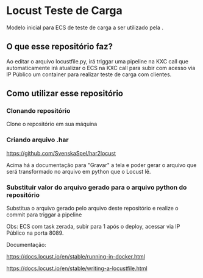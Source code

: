 # Locust Teste de Carga 

Modelo inicial para ECS de teste de carga a ser utilizado pela .



## O que esse repositório faz?

Ao editar o arquivo locustfile.py, irá triggar uma pipeline na KXC call que automaticamente irá atualizar o ECS na KXC call para subir com acesso via IP Público um container para realizar teste de carga com clientes.


## Como utilizar esse repositório

### Clonando repositório

Clone o repositório em sua máquina

### Criando arquivo .har

https://github.com/SvenskaSpel/har2locust

Acima há a documentação para "Gravar" a tela e poder gerar o arquivo que será transformado no arquivo em python que o Locust lê.

### Substituir valor do arquivo gerado para o arquivo python do repositório

Substitua o arquivo gerado pelo arquivo deste repositório e realize o commit para triggar a pipeline

Obs: ECS com task zerada, subir para 1 após o deploy, acessar via IP Público na porta 8089.

Documentação:

https://docs.locust.io/en/stable/running-in-docker.html

https://docs.locust.io/en/stable/writing-a-locustfile.html
